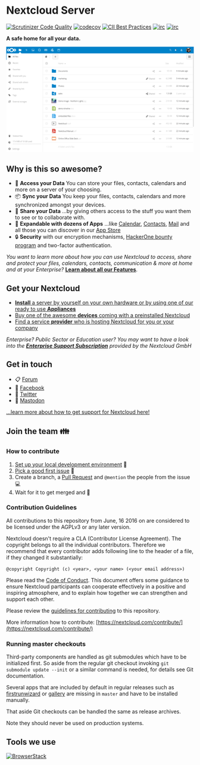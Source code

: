 # Nextcloud Server
[![Scrutinizer Code Quality](https://scrutinizer-ci.com/g/nextcloud/server/badges/quality-score.png?b=master)](https://scrutinizer-ci.com/g/nextcloud/server/?branch=master)
[![codecov](https://codecov.io/gh/nextcloud/server/branch/master/graph/badge.svg)](https://codecov.io/gh/nextcloud/server)
[![CII Best Practices](https://bestpractices.coreinfrastructure.org/projects/209/badge)](https://bestpractices.coreinfrastructure.org/projects/209)
[![irc](https://img.shields.io/badge/IRC-%23nextcloud%20on%20freenode-orange.svg)](https://webchat.freenode.net/?channels=nextcloud)
[![irc](https://img.shields.io/badge/IRC-%23nextcloud--dev%20on%20freenode-blue.svg)](https://webchat.freenode.net/?channels=nextcloud-dev)

**A safe home for all your data.**

![](https://github.com/nextcloud/screenshots/blob/master/files/filelist.png)

## Why is this so awesome?

* :file_folder: **Access your Data** You can store your files, contacts, calendars and more on a server of your choosing.
* :package: **Sync your Data** You keep your files, contacts, calendars and more synchronized amongst your devices.
* :arrows_counterclockwise: **Share your Data** …by giving others access to the stuff you want them to see or to collaborate with.
* :rocket: **Expandable with dozens of Apps** ...like [Calendar](https://github.com/nextcloud/calendar), [Contacts](https://github.com/nextcloud/contacts), [Mail](https://github.com/nextcloud/mail) and all those you can discover in our [App Store](https://apps.nextcloud.com)
* :lock: **Security** with our encryption mechanisms, [HackerOne bounty program](https://hackerone.com/nextcloud) and two-factor authentication.

*You want to learn more about how you can use Nextcloud to access, share and protect your files, calendars, contacts, communication & more at home and at your Enterprise?* [**Learn about all our Features**](https://nextcloud.com/features).

## Get your Nextcloud

- [**Install** a server by yourself on your own hardware or by using one of our ready to use **Appliances**](https://nextcloud.com/install/#instructions-server)
- [Buy one of the awesome **devices** coming with a preinstalled Nextcloud](https://nextcloud.com/devices/)
- [Find a service **provider** who is hosting Nextcloud for you or your company](https://nextcloud.com/providers/)

*Enterprise? Public Sector or Education user? You may want to have a look into the [**Enterprise Support Subscription**](https://nextcloud.com/enterprise/) provided by the Nextcloud GmbH*

## Get in touch

* :clipboard: [Forum](https://help.nextcloud.com)
* :busts_in_silhouette: [Facebook](https://facebook.com/nextclouders)
* :hatching_chick: [Twitter](https://twitter.com/Nextclouders)
* :elephant: [Mastodon](https://mastodon.xyz/@nextcloud)

[…learn more about how to get support for Nextcloud here!](https://nextcloud.com/support)

## Join the team :family:

### How to contribute

1. [Set up your local development environment](https://docs.nextcloud.com/server/14/developer_manual/general/devenv.html) :rocket:
2. [Pick a good first issue](https://github.com/nextcloud/server/labels/good%20first%20issue) :notebook:
3. Create a branch, a [Pull Request](https://opensource.guide/how-to-contribute/#opening-a-pull-request) and `@mention` the people from the issue :computer:
4. Wait for it to get merged and :tada:

### Contribution Guidelines

All contributions to this repository from June, 16 2016 on are considered to be
licensed under the AGPLv3 or any later version.

Nextcloud doesn't require a CLA (Contributor License Agreement).
The copyright belongs to all the individual contributors. Therefore we recommend
that every contributor adds following line to the header of a file, if they
changed it substantially:

```
@copyright Copyright (c) <year>, <your name> (<your email address>)
```

Please read the [Code of Conduct](https://nextcloud.com/community/code-of-conduct/). This document offers some guidance to ensure Nextcloud participants can cooperate effectively in a positive and inspiring atmosphere, and to explain how together we can strengthen and support each other.

Please review the [guidelines for contributing](https://github.com/nextcloud/server/blob/master/CONTRIBUTING.md) to this repository.

More information how to contribute: [https://nextcloud.com/contribute/](https://nextcloud.com/contribute/)

### Running master checkouts

Third-party components are handled as git submodules which have to be initialized first. So aside from the regular git checkout invoking `git submodule update --init` or a similar command is needed, for details see Git documentation.

Several apps that are included by default in regular releases such as [firstrunwizard](https://github.com/nextcloud/firstrunwizard) or [gallery](https://github.com/nextcloud/gallery) are missing in `master` and have to be installed manually.

That aside Git checkouts can be handled the same as release archives.

Note they should never be used on production systems.

## Tools we use

[![BrowserStack](https://user-images.githubusercontent.com/45821/41675934-61fa3442-74c4-11e8-8c8e-90768c56ba08.png)](https://www.browserstack.com/)
